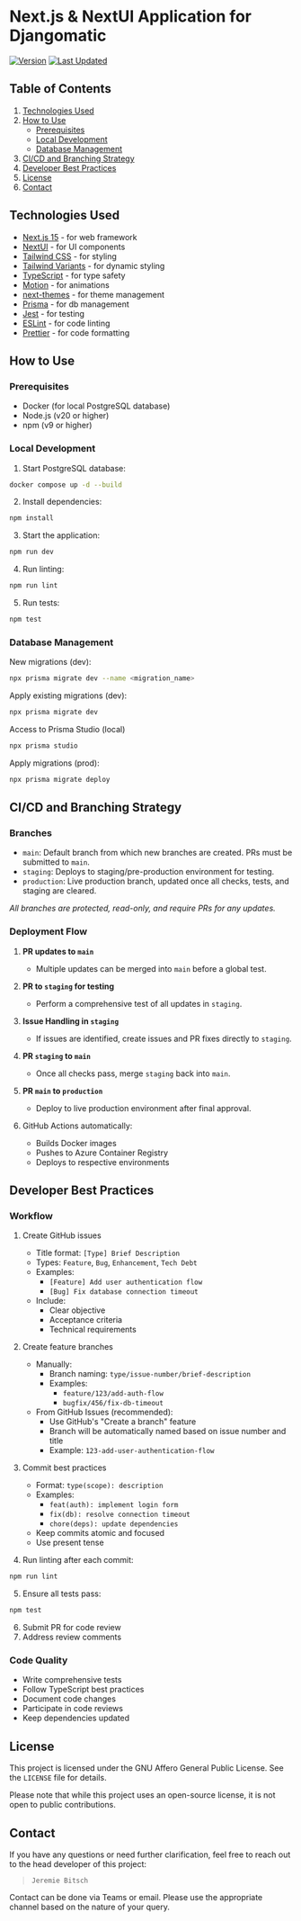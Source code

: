 # Next.js & NextUI Application for Djangomatic

[![Version](https://img.shields.io/badge/version-1.7.15-blue)](https://github.com/teleconapplications/djangomatic_prototype)
[![Last Updated](https://img.shields.io/badge/last%20updated-2024.12.10-brightgreen)](https://github.com/teleconapplications/djangomatic_prototype)

## Table of Contents

1. [Technologies Used](#technologies-used)
2. [How to Use](#how-to-use)
    - [Prerequisites](#prerequisites)
    - [Local Development](#local-development)
    - [Database Management](#database-management)
3. [CI/CD and Branching Strategy](#cicd-and-branching-strategy)
4. [Developer Best Practices](#developer-best-practices)
5. [License](#license)
6. [Contact](#contact)

## Technologies Used

- [Next.js 15](https://nextjs.org/docs/getting-started) - for web framework
- [NextUI](https://nextui.org/) - for UI components
- [Tailwind CSS](https://tailwindcss.com/) - for styling
- [Tailwind Variants](https://tailwind-variants.org) - for dynamic styling
- [TypeScript](https://www.typescriptlang.org/) - for type safety
- [Motion](https://motion.dev/) - for animations
- [next-themes](https://github.com/pacocoursey/next-themes) - for theme management
- [Prisma](https://www.prisma.io/) - for db management 
- [Jest](https://jestjs.io/) - for testing
- [ESLint](https://eslint.org/) - for code linting
- [Prettier](https://prettier.io/) - for code formatting

## How to Use

### Prerequisites

- Docker (for local PostgreSQL database)
- Node.js (v20 or higher)
- npm (v9 or higher)

### Local Development

1. Start PostgreSQL database:
```bash
docker compose up -d --build
```

2. Install dependencies:
```bash
npm install
```

3. Start the application:
```bash
npm run dev
```

4. Run linting:
```bash
npm run lint
```

5. Run tests:
```bash
npm test
```


### Database Management

New migrations (dev):
```bash
npx prisma migrate dev --name <migration_name>
```

Apply existing migrations (dev):
```bash
npx prisma migrate dev
```

Access to Prisma Studio (local)
```bash
npx prisma studio
```

Apply migrations (prod):
```bash
npx prisma migrate deploy
```

## CI/CD and Branching Strategy

### Branches

- `main`: Default branch from which new branches are created. PRs must be submitted to `main`.
- `staging`: Deploys to staging/pre-production environment for testing.
- `production`: Live production branch, updated once all checks, tests, and staging are cleared.

*All branches are protected, read-only, and require PRs for any updates.*

### Deployment Flow

1. **PR updates to `main`**
    - Multiple updates can be merged into `main` before a global test.
2. **PR to `staging` for testing**
    - Perform a comprehensive test of all updates in `staging`.
3. **Issue Handling in `staging`**
    - If issues are identified, create issues and PR fixes directly to `staging`.
4. **PR `staging` to `main`**
    - Once all checks pass, merge `staging` back into `main`.
5. **PR `main` to `production`**
    - Deploy to live production environment after final approval.

6. GitHub Actions automatically:
    - Builds Docker images
    - Pushes to Azure Container Registry
    - Deploys to respective environments

## Developer Best Practices

### Workflow

1. Create GitHub issues
    - Title format: `[Type] Brief Description`
    - Types: `Feature`, `Bug`, `Enhancement`, `Tech Debt`
    - Examples:
      - `[Feature] Add user authentication flow`
      - `[Bug] Fix database connection timeout`
    - Include:
      - Clear objective
      - Acceptance criteria
      - Technical requirements

2. Create feature branches
    - Manually:
      - Branch naming: `type/issue-number/brief-description`
      - Examples:
        - `feature/123/add-auth-flow`
        - `bugfix/456/fix-db-timeout`
    - From GitHub Issues (recommended):
      - Use GitHub's "Create a branch" feature
      - Branch will be automatically named based on issue number and title
      - Example: `123-add-user-authentication-flow`

3. Commit best practices
    - Format: `type(scope): description`
    - Examples:
      - `feat(auth): implement login form`
      - `fix(db): resolve connection timeout`
      - `chore(deps): update dependencies`
    - Keep commits atomic and focused
    - Use present tense
4. Run linting after each commit:
```bash
npm run lint
```
5. Ensure all tests pass:
```bash
npm test
```
6. Submit PR for code review
7. Address review comments

### Code Quality

- Write comprehensive tests
- Follow TypeScript best practices
- Document code changes
- Participate in code reviews
- Keep dependencies updated

## License

This project is licensed under the GNU Affero General Public License. See the `LICENSE` file for details.

Please note that while this project uses an open-source license, it is not open to public contributions.

## Contact

If you have any questions or need further clarification, feel free to reach out to the head developer of this project:

> `Jeremie Bitsch`

Contact can be done via Teams or email. Please use the appropriate channel based on the nature of your query.
